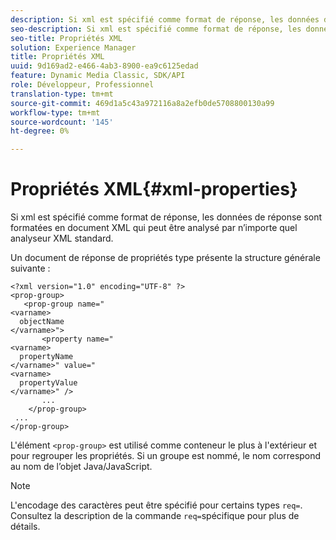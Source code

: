 ```yaml
---
description: Si xml est spécifié comme format de réponse, les données de réponse sont formatées en document XML qui peut être analysé par n’importe quel analyseur XML standard.
seo-description: Si xml est spécifié comme format de réponse, les données de réponse sont formatées en document XML qui peut être analysé par n’importe quel analyseur XML standard.
seo-title: Propriétés XML
solution: Experience Manager
title: Propriétés XML
uuid: 9d169ad2-e466-4ab3-8900-ea9c6125edad
feature: Dynamic Media Classic, SDK/API
role: Développeur, Professionnel
translation-type: tm+mt
source-git-commit: 469d1a5c43a972116a8a2efb0de5708800130a99
workflow-type: tm+mt
source-wordcount: '145'
ht-degree: 0%

---
```



# Propriétés XML{#xml-properties}

Si xml est spécifié comme format de réponse, les données de réponse sont formatées en document XML qui peut être analysé par n’importe quel analyseur XML standard.

Un document de réponse de propriétés type présente la structure générale suivante :

```
<?xml version="1.0" encoding="UTF-8" ?>
<prop-group>
   <prop-group name="
<varname>
  objectName
</varname>">
       <property name="
<varname>
  propertyName
</varname>" value="
<varname>
  propertyValue
</varname>" />
       ...
    </prop-group>
 ...
</prop-group>
```

L&#39;élément `<prop-group>` est utilisé comme conteneur le plus à l&#39;extérieur et pour regrouper les propriétés. Si un groupe est nommé, le nom correspond au nom de l’objet Java/JavaScript.

>[!NOTE]
>
>L&#39;encodage des caractères peut être spécifié pour certains types `req=`. Consultez la description de la commande `req=`spécifique pour plus de détails.

